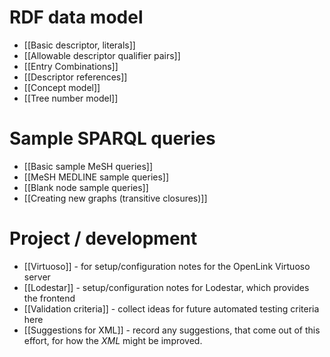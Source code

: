 # RDF data model

* [[Basic descriptor, literals]]
* [[Allowable descriptor qualifier pairs]]
* [[Entry Combinations]]
* [[Descriptor references]]
* [[Concept model]]
* [[Tree number model]]

# Sample SPARQL queries

* [[Basic sample MeSH queries]]
* [[MeSH MEDLINE sample queries]]
* [[Blank node sample queries]]
* [[Creating new graphs (transitive closures)]]

# Project / development

* [[Virtuoso]] - for setup/configuration notes for the OpenLink Virtuoso server
* [[Lodestar]] - setup/configuration notes for Lodestar, which provides the frontend
* [[Validation criteria]] - collect ideas for future automated testing criteria here
* [[Suggestions for XML]] - record any suggestions, that come out of this effort, for how the *XML*
  might be improved.


